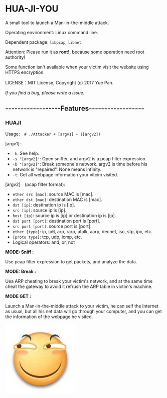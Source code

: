 # HUA-JI-YOU

A small tool to launch a Man-in-the-middle attack.

Operating environment: Linux command line.

Dependent package: `libpcap`, `libnet`.

Attention: Please run it as **root!**, because some operation need root authority!

Some function isn't available when your victim visit the website using HTTPS encryption.

LICENSE：MIT License, Copyright (c) 2017 Yue Pan.

*If you find a bug, please write a issue.*

## ------------------Features------------------

### HUAJI

Usage:&emsp;`# ./Attacker + [argv1] + ([argv2])`

[argv1]:
* `-h`: See help.
* `-s "[argv2]"`: Open sniffer, and argv2 is a pcap filter expression.
* `-b "[argv2]"`: Break someone's network. argv2 is time before his network is "repaired". None means infinity.
* `-t`: Get all webpage information your vitcim visited.

[argv2]&emsp;(pcap filter format):
* `ether src [mac]`: source MAC is [mac].
* `ether dst [mac]`: destination MAC is [mac].
* `dst [ip]`: destination ip is [ip].
* `src [ip]`: source ip is [ip].
* `host [ip]`: source ip is [ip] or destination ip is [ip].
* `dst port [port]`: destination port is [port].
* `src port [port]`: source port is [port].
* `ether [type]`: ip, ip6, arp, rarp, atalk, aarp, decnet, iso, stp, ipx, etc.
* `[proto type]`: tcp, udp, icmp, etc.
* Logical operators: and, or, not

**MODE: Sniff :**

Use pcap filter expression to get packets, and  analyze the data.

**MODE: Break :**

Uea ARP cheating to break your victim's network, and at the same time cheat the gateway to avoid it refrush the ARP table in victim's machine.

**MODE GET :**

Launch a Man-in-the-middle attack to your victim, he can self the Internet as usual, but all his net data will go through your computer, and you can get the information of the webpage he visited.

![](/HUAJI.jpg)